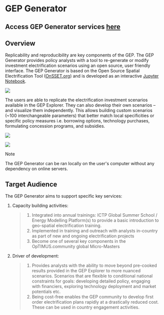﻿# GEP Generator

## Access GEP Generator services [here](https://github.com/global-electrification-platform/gep-onsset)

## Overview

Replicability and reproducibility are key components of the GEP. The GEP Generator provides policy analysts with a tool to re-generate or modify investment electrification scenarios using an open source, user friendly interface. The GEP Generator is based on the Open Source Spatial Electrification Tool ([OnSSET.org](http://www.onsset.org/)) and is developed as an interactive [Jupyter Notebook](https://jupyter.org/).


![](images/GEP_ScenGen_1.jpg)

The users are able to replicate the electrification investment scenarios available in the GEP Explorer. They can also develop their own scenarios – and visualize them independently. This allows building custom scenarios (~100 interchangeable parameters) that better match local specificities or specific policy measures i.e. borrowing options, technology purchases, formulating concession programs, and subsidies.


![](images/GEP_ScenGen_2.jpg)


![](images/GEP_ScenGen_3.jpg)

<div class="note">

<div class="admonition-title"> Note

</div>

The GEP Generator can be ran locally on the user's computer without any dependency on online servers.

</div>

## Target Audience 

The GEP Generator aims to support specific key services:

1.  Capacity building activities:
    
    > 1.  Integrated into annual trainings: ICTP Global Summer School /
    >     Energy Modelling Platform(s) to provide a basic introduction
    >     to geo-spatial electrification training.
    > 2.  Implemented in training and outreach with analysts in-country
    >     as part of new and ongoing electrification projects
    > 3.  Become one of several key components in the OpTIMUS.community
    >     global Micro-Masters

2.  Driver of development:
    
    > 1.  Provides analysts with the ability to move beyond pre-cooked
    >     results provided in the GEP Explorer to more nuanced
    >     scenarios. Scenarios that are flexible to conditional national
    >     constraints for goals: developing detailed policy, engaging
    >     with financiers, exploring technology deployment and market
    >     potentials etc.
    > 2.  Being cost-free enables the GEP community to develop first
    >     order electrification plans rapidly at a drastically reduced
    >     cost. These can be used in country engagement activities.

